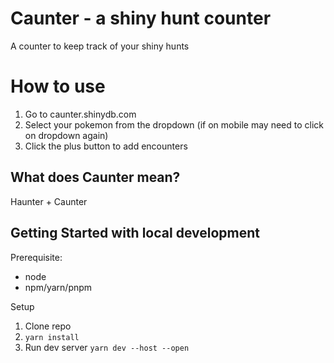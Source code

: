 # Caunter - a shiny hunt counter

A counter to keep track of your shiny hunts

# How to use

1. Go to caunter.shinydb.com
1. Select your pokemon from the dropdown (if on mobile may need to click on dropdown again)
1. Click the plus button to add encounters

## What does Caunter mean?

Haunter + Caunter

## Getting Started with local development

Prerequisite:

- node
- npm/yarn/pnpm

Setup

1. Clone repo
1. `yarn install`
1. Run dev server `yarn dev --host --open`
